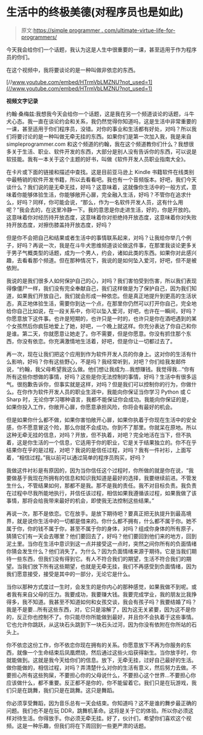 # 生活中的终极美德(对程序员也是如此)

> 原文:[https://simple programmer . com/ultimate-virtue-life-for-programmers/](https://simpleprogrammer.com/ultimate-virtue-life-for-programmers/)

今天我会给你们一个话题，我认为这是人生中很重要的一课，甚至适用于作为程序员的你们。

在这个视频中，我将要谈论的是一种叫做非依恋的东西。

[//www.youtube.com/embed/HTrmVbLMZNU?not_used=1](//www.youtube.com/embed/HTrmVbLMZNU?not_used=1)

**视频文字记录**

约翰·桑梅兹:我想我今天会给你一个话题，这是我在另一个频道谈论的话题，斗牛犬心态。我一直在谈论约会和关系，我仍然觉得你知道吗，这是生活中非常重要的一课，甚至适用于你们程序员，没错。对你的事业和生活都有好处，对吗？所以我们将要讨论的是一种叫做无牵无挂的东西。如果你们是第一次加入我，我是来自 simpleprogrammer.com 和这个频道的约翰，我在这个频道教你们什么？我想很多关于生活、职业、软件开发的东西，大部分是别人没有告诉你的东西，可以说是软技能。我有一本关于这个主题的好书，叫做《软件开发人员职业指南大全》。

在卡片或下面的链接和描述中查找。这是目前亚马逊上 Kindle 书籍软件在线类别中最畅销的软件开发书籍，所以去看看吧。我也有一个音频版本。好吧，我们今天谈什么？我们说的是无牵无挂，好吗？这意味着，这就像你生活中的一般方式，意味着你能够体验生活，你能够敞开心扉，完全融入生活，好吗？不管你在追求什么，好吗？同样，你可能会说，“那么，作为一名软件开发人员，这有什么用呢？”我会去的，在这里冷静一下。我的意思是你走进生活，好的，你是开放的。这意味着你对经历持开放态度，这意味着你对拒绝持开放态度，这意味着你对失败持开放态度，对擦伤膝盖持开放态度，好吗？

但是你不会把自己和结果或者生活中的事情联系起来，对吗？让我给你举几个例子，好吗？再说一次，我是在斗牛犬思维频道谈论做这件事，在那里我谈论更多关于男子气概类型的话题，成为一个男人，约会，诸如此类的东西。如果你对此感兴趣，去看看那个频道。但在那种情况下，我说的是如何坠入爱河，好吧，但不是被依附。

我说的是我们很多人如何保护自己的心，对吗？我们害怕受到伤害，所以我们表现得像僵尸一样，我们没有完全奉献自己，我们这样做是为了保护自己，因为我们知道，如果我们开放自己，我们就会形成一种依恋。但是真正地提升到更高的生活状态，真正地体验生活，需要你到达一个点，在那里你仍然可以打开你自己，完全地给你自己比如说，在一段关系中，你可以坠入爱河，好吧，也许在一瞬间，好吗？你愿意放下这件事。也许是短期的，也许只是一时的，也许只是你在酒吧遇到的某个女孩然后你疯狂地爱上了她，好吧，一个晚上就这样。你充分表达了你自己和你是谁。第二天，你就愿意让她走了。你不需要，但是你愿意。你没有抓住那个东西，你没有依恋。你充满激情地生活着，好吧，但是你让一切都过去了。

再一次，现在让我们把这个应用到作为软件开发人员的你身上。这对你的生活有什么影响，好吗？你有这些野心，不是吗？我经常听到，对吧？你们给我发邮件说，“约翰，我父母希望我这么做。他们想让我成为…我想赚钱。我觉得我…“你有所有这些你想做的事情，好吗？这些是你无法控制的事情，好吗？生活中有很多运气。很抱歉告诉你，但事实就是这样，对吗？但是我们可以控制你的行为，你做什么。在你作为软件开发人员的职业生涯中，我能向你保证当你学习 Python 或 C Sharp 时，无论你学习哪种语言，我都不能保证你会成功。我能向你保证的是，如果你投入工作，你敞开心扉，你愿意承担风险，你将会有最好的机会。

但是如果你什么都不做，如果你害怕敞开心扉，如果你执着于你现在生活中的安全感，你不愿意冒这个险，那么你就不会成功。你到不了那里。你就呆在原地。所以这种无牵无挂的信息，对吗？开放，但不执着，对吧？完全地活在当下，但不执着，这是你生活的一个信息，它适用于你的职业，它是关于结果独立的。你不在乎结果你在乎的是过程，对吧？我说的是信任过程，对吗？我有一件衬衫，上面写着，“相信过程。”我以前可以通过简单的程序员购买，好吗？

我做这件衬衫是有原因的，因为当你信任这个过程时，你所做的就是你在说，“我要做基于我现在所拥有的信息和知识我知道是最好的选择，我要继续前进。不管发生什么，不管结果如何，那都不是我。那不是我的责任。我不对目标负责。我负责在过程中尽我所能地执行，并信任该过程，相信如果我遵循该过程，如果我做了该事情，那将会给我带来最好的机会，即使我无法控制这些结果。”

再说一次，那不是依恋。它在放手。是放下期待吧？要真正把无执提升到最高境界，就是说你生活中的一切都是借来的。你什么都不拥有，什么都不属于你。她不属于你，你的钱不属于你，甚至不属于你的身体，对吗？组成你身体的所有原子，猜猜它们有一天会去哪里？他们要回去了，好吗？他们要回到他们来的地方，回到泥土里。当你在生活中意识到这一点并接受这一点时，突然之间你所有的负面情绪你猜会发生什么？他们消失了。为什么？因为负面情绪来源于期待。它是当我们期待一些东西，但我们没有得到它。有人不符合我们的期望，生活不符合我们的期望。当我们放下所有这些期望，也就是无牵无挂，我们不再感受到负面情绪，因为我们愿意接受，接受是其中的一部分，无论它是什么。

当你以那种方式度过一生时，会发生的是你内心的那种感觉，如果我做不到呢。或者我有来自父母的压力。我要成功，我要赚大钱。我要完成学业，我的朋友比我挣得多，我不知道。我甚至不知道如何和女孩交谈，我会有孩子吗？我要结婚了吗？我是不是要…所有这些东西，对，它只是溶解了，因为这无关紧要，因为这不是你的，反正你也控制不了。你只能尽你所能做到最好，并且你不会执着于这些事情。它也允许你跳跃，从这块石头跳到下一块石头过河，因为你没有依附在你所站的石头上。

你不依恋这份工作，你不依恋你现在拥有的关系。你愿意放下不再为你服务的东西，就像一个生命结束后凤凰燃烧，然后通过这些火焰获得新生。当你放手时，你就能做到。这就是我今天给你们的信息。放下，无牵无挂，过好自己最好的生活。做你能做的，相信过程，对吗？弄清楚什么对你的生活有意义，然后努力去做。不要担心所有这些狗屎，不要担心你的父母说什么，不要担心这个世界…不要担心你应该做什么，都不重要。反正都不是你的，你不能留着它。我们只是在玩游戏，我们只是在跳舞，我们只是在跳舞。这只是舞蹈。

你必须享受舞蹈，因为音乐总有一天会结束。你知道吗？这不是谁的舞步最正确的问题。我们也不是在玩 DDR，跳舞机革命。这将是关于它的体验。所以你必须这样对待生活。你得放手。你必须无牵无挂。好了，伙计们，希望你们喜欢这个视频。这是一种乐趣，但我们将在下周回到一些更严肃的话题。